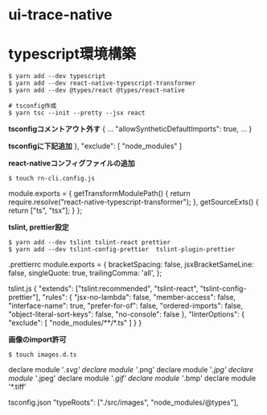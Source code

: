 # ui-trace-native

# typescript環境構築
```
$ yarn add --dev typescript
$ yarn add --dev react-native-typescript-transformer
$ yarn add --dev @types/react @types/react-native

# tsconfig作成
$ yarn tsc --init --pretty --jsx react
```

**tsconfigコメントアウト外す**
{
    ...
    "allowSyntheticDefaultImports": true, 
    ...
}

**tsconfigに下記追加**
},
"exclude": [
"node_modules"
]

**react-nativeコンフィグファイルの追加**
```
$ touch rn-cli.config.js
```
module.exports = {
  getTransformModulePath() {
    return require.resolve("react-native-typescript-transformer");
  },
  getSourceExts() {
    return ["ts", "tsx"];
  }
};

**tslint, prettier設定**
```
$ yarn add --dev tslint tslint-react prettier
$ yarn add --dev tslint-config-prettier  tslint-plugin-prettier
```
.prettierrc
module.exports = {
  bracketSpacing: false,
  jsxBracketSameLine: false,
  singleQuote: true,
  trailingComma: 'all',
};

tslint.js
{
    "extends": ["tslint:recommended", "tslint-react", "tslint-config-prettier"],
    "rules": {
      "jsx-no-lambda": false,
      "member-access": false,
      "interface-name": true,
      "prefer-for-of": false,
      "ordered-imports": false,
      "object-literal-sort-keys": false,
      "no-console": false
    },
    "linterOptions": {
      "exclude": [
        "node_modules/**/*.ts"
      ]
    }
}

**画像のimport許可**
```
$ touch images.d.ts
```
declare module '*.svg'
declare module '*.png'
declare module '*.jpg'
declare module '*.jpeg'
declare module '*.gif'
declare module '*.bmp'
declare module '*.tiff'

tsconfig.json
"typeRoots": ["./src/images", "node_modules/@types"],
